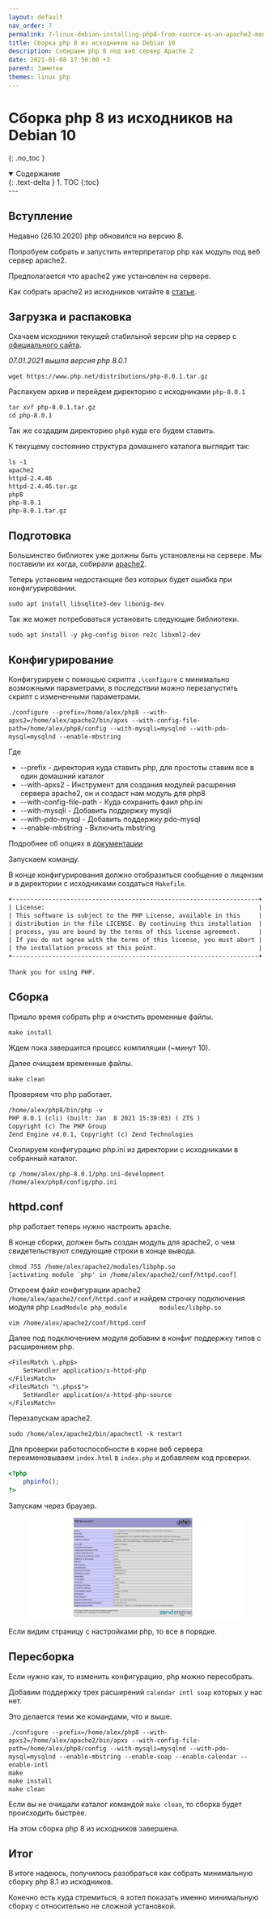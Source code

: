 ```yaml
---
layout: default
nav_order: 7
permalink: 7-linux-debian-installing-php8-from-source-as-an-apache2-module
title: Сборка php 8 из исходников на Debian 10
description: Собираем php 8 под веб сервер Apache 2
date: 2021-01-08 17:50:00 +3
parent: Заметки
themes: linux php
---
```


# Сборка php 8 из исходников на Debian 10
{: .no_toc }

<details open markdown="block">
  <summary>
    Содержание
  </summary>
  {: .text-delta }
1. TOC
{:toc}
</details>
---

## Вступление

Недавно (26.10.2020) php обновился на версию 8.

Попробуем собрать и запустить интерпретатор php как модуль под веб сервер apache2.

Предполагается что apache2 уже установлен на сервере.

Как собрать apache2 из исходников читайте в [статье](https://lexusalex.ru/6-linux-debian-installing-apache2-from-source).

## Загрузка и распаковка

Скачаем исходники текущей стабильной версии php на сервер c [официального сайта](https://www.php.net/downloads).

_07.01.2021 вышла версия php 8.0.1_

```shell
wget https://www.php.net/distributions/php-8.0.1.tar.gz
```

Распакуем архив и перейдем директорию с исходниками `php-8.0.1`

```shell
tar xvf php-8.0.1.tar.gz
cd php-8.0.1
```

Так же создадим директорию `php8` куда его будем ставить.

К текущему состоянию структура домашнего каталога выглядит так:

```shell
ls -1
apache2
httpd-2.4.46
httpd-2.4.46.tar.gz
php8
php-8.0.1
php-8.0.1.tar.gz
```

## Подготовка

Большинство библиотек уже должны быть установлены на сервере.
Мы поставили их когда, собирали [apache2](https://lexusalex.ru/notes/2021-01-04-linux-debian-installing-apache2-from-source/).

Теперь установим недостающие без которых будет ошибка при конфигурировании.

```shell
sudo apt install libsqlite3-dev libonig-dev
```

Так же может потребоваться установить следующие библиотеки.

```shell
sudo apt install -y pkg-config bison re2c libxml2-dev
```

## Конфигурирование

Конфигурируем с помощью скрипта `.\configure` с минимально возможными параметрами, в последствии можно перезапустить скрипт
с измененными параметрами.

```shell
./configure --prefix=/home/alex/php8 --with-apxs2=/home/alex/apache2/bin/apxs --with-config-file-path=/home/alex/php8/config --with-mysqli=mysqlnd --with-pdo-mysql=mysqlnd --enable-mbstring
```
Где

- --prefix - директория куда ставить php, для простоты ставим все в один домашний каталог
- --with-apxs2 - Инструмент для создания модулей расшрения сервера apache2, он и создаст нам модуль для php8
- --with-config-file-path - Куда сохранить фаил php.ini
- --with-mysqli - Добавить поддержку mysqli
- --with-pdo-mysql - Добавить поддержку pdo-mysql
- --enable-mbstring - Включить mbstring

Подробнее об опциях в [документации](https://www.php.net/manual/ru/configure.about.php)

Запускаем команду.

В конце конфигурирования должно отобразиться сообщение о лицензии и в директории с исходниками создаться `Makefile`.

```shell
+--------------------------------------------------------------------+
| License:                                                           |
| This software is subject to the PHP License, available in this     |
| distribution in the file LICENSE. By continuing this installation  |
| process, you are bound by the terms of this license agreement.     |
| If you do not agree with the terms of this license, you must abort |
| the installation process at this point.                            |
+--------------------------------------------------------------------+

Thank you for using PHP.
```

## Сборка

Пришло время собрать php и очистить временные файлы.

```shell
make install
```

Ждем пока завершится процесс компиляции (~минут 10).

Далее очищаем временные файлы.

```shell
make clean
```

Проверяем что php работает.

```shell
/home/alex/php8/bin/php -v
PHP 8.0.1 (cli) (built: Jan  8 2021 15:39:03) ( ZTS )
Copyright (c) The PHP Group
Zend Engine v4.0.1, Copyright (c) Zend Technologies
```

Скопируем конфигурацию php.ini из директории с исходниками в собранный каталог.

```shell
cp /home/alex/php-8.0.1/php.ini-development /home/alex/php8/config/php.ini
```

## httpd.conf

php работает теперь нужно настроить apache.

В конце сборки, должен быть создан модуль для apache2, о чем свидетельствуют следующие строки в конце вывода.

```text
chmod 755 /home/alex/apache2/modules/libphp.so
[activating module `php' in /home/alex/apache2/conf/httpd.conf]
```

Откроем файл конфигурации apache2 `/home/alex/apache2/conf/httpd.conf` и найдем строчку подключения модуля php `LoadModule php_module         modules/libphp.so`

```shell
vim /home/alex/apache2/conf/httpd.conf
```

Далее под подключением модуля добавим в конфиг поддержку типов с расширением php.

```text
<FilesMatch \.php$> 
    SetHandler application/x-httpd-php 
</FilesMatch>
<FilesMatch "\.phps$">
    SetHandler application/x-httpd-php-source
</FilesMatch>
```

Перезапускам apache2.

```shell
sudo /home/alex/apache2/bin/apachectl -k restart
```

Для проверки работоспособности в корне веб сервера переименовываем `index.html` в `index.php` и добавляем код проверки.

```php
<?php 
    phpinfo(); 
?> 
```

Запускам через браузер.

<figure>
  <img src="/assets/images/notes/7/php8.1.png" alt="php 8.1"  data-action="zoom">
</figure>

Если видим страницу с настройками php, то все в порядке.

## Пересборка

Если нужно как, то изменить конфигурацию, php можно пересобрать.

Добавим поддержку трех расширений `calendar intl soap` которых у нас нет.

Это делается теми же командами, что и выше.

```shell
./configure --prefix=/home/alex/php8 --with-apxs2=/home/alex/apache2/bin/apxs --with-config-file-path=/home/alex/php8/config --with-mysqli=mysqlnd --with-pdo-mysql=mysqlnd --enable-mbstring --enable-soap --enable-calendar --enable-intl
make
make install
make clean
```

Если вы не очищали каталог командой `make clean`, то сборка будет происходить быстрее.

На этом сборка php 8 из исходников завершена.

## Итог

В итоге надеюсь, получилось разобраться как собрать минимальную сборку php 8.1 из исходников.

Конечно есть куда стремиться, я хотел показать именно минимальную сборку с относительно не сложной установкой.